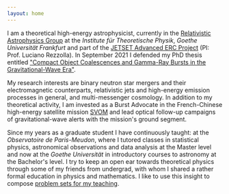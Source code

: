 ```yaml
---
layout: home
---
```



I am a theoretical high-energy astrophysicist, currently in the [Relativistic Astrophysics Group](https://relastro.uni-frankfurt.de/) at the *Institute für Theoretische Physik*, *Goethe Universität Frankfurt* and part of the [JETSET Advanced ERC Project](https://cordis.europa.eu/project/id/884631) (PI: Prof. Luciano Rezzolla). In September 2021 I defended my PhD thesis entitled ["Compact Object Coalescences and Gamma-Ray Bursts in the Gravitational-Wave Era"](https://bandang0.github.io/rduqueonline/docs/PGRBGWE211001_archive.pdf).

My research interests are binary neutron star mergers and their electromagnetic counterparts, relativistic jets and high-energy emission processes in general, and multi-messenger cosmology. In addition to my theoretical activity, I am invested as a Burst Advocate in the French-Chinese high-energy satellite mission [SVOM](https://www.svom.eu/#filter=.accueil) and lead optical follow-up campaigns of gravitational-wave alerts with the mission's ground segment.

Since my years as a graduate student I have continuously taught: at the *Observatoire de Paris-Meudon*, where I tutored classes in statistical physics, astronomical observations and data analysis at the Master level and now at the *Goethe Universität* in introductory courses to astronomy at the Bachelor's level. I try to keep an open ear towards theoretical physics through some of my friends from undergrad, with whom I shared a rather formal education in physics and mathematics. I like to use this insight to compose [problem sets for my teaching](https://bandang0.github.io/rduqueonline/teaching.html).
